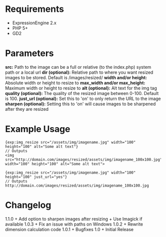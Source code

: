 Requirements
============
- ExpressionEngine 2.x
- PHP 5+
- GD2

Parameters
==========
**src:** Path to the image can be a full or relative (to the index.php) system path or a local url
**dir (optional):** Relative path to where you want resized images to be stored. Default is /images/resized/
**width and/or height:** Absolute width or height to resize to
**max_width and/or max_height:** Maximum width or height to resize to
**alt (optional):** Alt text for the img tag
**quality (optional):** The quality of the resized image between 0-100. Default is 100.
**just_url (optional):** Set this to 'on' to only return the URL to the image
**sharpen (optional):** Setting this to 'on' will cause images to be sharpened after they are resized

Example Usage
=============

	{exp:img_resize src="/assets/img/imagename.jpg" width="100" height="100" alt="Some alt text"}
	// Outputs
	<img src="http://domain.com/images/resized/assets/img/imagename_100x100.jpg" width="100" height="100" alt="Some alt text">

	{exp:img_resize src="/assets/img/imagename.jpg" width="100" height="100" just_url="yes"}
	// Outputs
	http://domain.com/images/resized/assets/img/imagename_100x100.jpg

Changelog
=========
1.1.0
	+ Add option to sharpen images after resizing
	+ Use Imagick if available
1.0.3
	+ Fix an issue with paths on Windows
1.0.2
	+ Rewrite dimension calculation code
1.0.1
	+ Bugfixes
1.0
	+ Initial Release